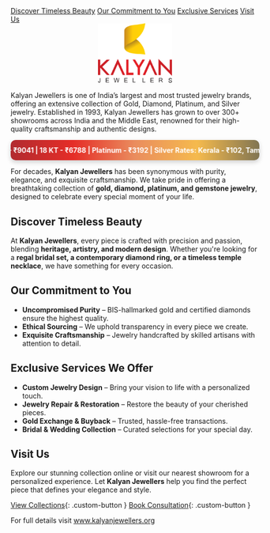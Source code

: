 
<div class="sidebar">
  <a href="#discover-timeless-beauty">Discover Timeless Beauty</a>
  <a href="#our-commitment-to-you">Our Commitment to You</a>
  <a href="#exclusive-services-we-offer">Exclusive Services</a>
  <a href="#visit-us">Visit Us</a>
</div>


<div style="text-align: center;">
    <img src="assets/images/KJ logo 1.png" class="logo" style="pointer-events: none;">
</div>

<style>
  /* Default logo size */
  .logo {
    width: 150px; /* Adjust this value to your preferred size */
    height: auto; /* Maintain aspect ratio */
  }
</style>





Kalyan Jewellers is one of India’s largest and most trusted jewelry brands, offering an extensive collection of Gold, Diamond, Platinum, and Silver jewelry. Established in 1993, Kalyan Jewellers has grown to over 300+ showrooms across India and the Middle East, renowned for their high-quality craftsmanship and authentic designs.

<div class="gold-rates-marquee">
  <div class="gold-rates-track">
    <span>
      April 09-04-2025 | 24 KT - ₹9041 | 18 KT - ₹6788 | Platinum - ₹3192 | Silver Rates: Kerala - ₹102, Tamil Nadu - ₹104 | Silver Rate Pan India -₹102  &nbsp;&nbsp;&nbsp;
    </span>
    <span>
      April 09-04-2025 | 24 KT - ₹9041 | 18 KT - ₹6788 | Platinum - ₹3192 | Silver Rates: Kerala - ₹102, Tamil Nadu - ₹104 | Silver Rate Pan India -₹102 &nbsp;&nbsp;&nbsp;
    </span>
  </div>
</div>


<style>
.gold-rates-marquee {
  width: 100%;
  overflow: hidden;
  box-sizing: border-box;
  background: linear-gradient(90deg,rgb(177, 43, 48), #e52d27,rgb(234, 141, 94),rgb(245, 186, 77),rgb(129, 117, 82));
  padding: 12px 0;
  border-radius: 10px;
  box-shadow: 0 4px 10px rgba(27, 26, 26, 0.2);
  color: white;
  font-weight: bold;
  white-space: nowrap;
}

.gold-rates-track {
  display: inline-block;
  white-space: nowrap;
  animation: scroll-marquee 9s linear infinite;
}

.gold-rates-track span {
  display: inline-block;
  padding: 0 2rem;
}

@keyframes scroll-marquee {
  0% {
    transform: translateX(0%);
  }
  100% {
    transform: translateX(-50%);
  }
}
</style>

For decades, **Kalyan Jewellers** has been synonymous with purity, elegance, and exquisite craftsmanship. We take pride in offering a breathtaking collection of **gold, diamond, platinum, and gemstone jewelry**, designed to celebrate every special moment of your life.  

## **Discover Timeless Beauty**  


At **Kalyan Jewellers**, every piece is crafted with precision and passion, blending **heritage, artistry, and modern design**. Whether you're looking for a **regal bridal set, a contemporary diamond ring, or a timeless temple necklace**, we have something for every occasion.  



## **Our Commitment to You**  

- **Uncompromised Purity** – BIS-hallmarked gold and certified diamonds ensure the highest quality.  
- **Ethical Sourcing** – We uphold transparency in every piece we create.  
- **Exquisite Craftsmanship** – Jewelry handcrafted by skilled artisans with attention to detail.  



## **Exclusive Services We Offer**  

- **Custom Jewelry Design** – Bring your vision to life with a personalized touch.  
- **Jewelry Repair & Restoration** – Restore the beauty of your cherished pieces.  
- **Gold Exchange & Buyback** – Trusted, hassle-free transactions.  
- **Bridal & Wedding Collection** – Curated selections for your special day.  


## **Visit Us**  

Explore our stunning collection online or visit our nearest showroom for a personalized experience. Let **Kalyan Jewellers** help you find the perfect piece that defines your elegance and style.  





<div class="hero" markdown>

[View Collections](/collections/gold){: .custom-button }
[Book Consultation](/about/contact){: .custom-button }

</div>


<style>
/* Slide and highlight heading on hover */
h1:hover,
h2:hover,
h3:hover,
h4:hover,
h5:hover,
h6:hover {
  transform: translateX(4px); /* Slide effect */
  
  transition: all 0.3s ease-in-out;
  cursor: pointer;
  padding-inline: 4px;
  border-radius: 4px;
}
</style>





<p class="visit-text">For full details visit <a href="https://www.kalyanjewellers.net/" target="_blank">www.kalyanjewellers.org</a></p>


